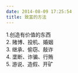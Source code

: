 ```yaml
---
date: 2014-08-09 17:25:54
title: 致富的方法
---
```



1.创造有价值的东西
<br /> 2. 赌博、投机、婚姻
<br /> 3. 继承、偷窃、敲诈
<br /> 4. 垄断、诈骗、行贿
<br /> 5. 游说、造假、开矿
<br />